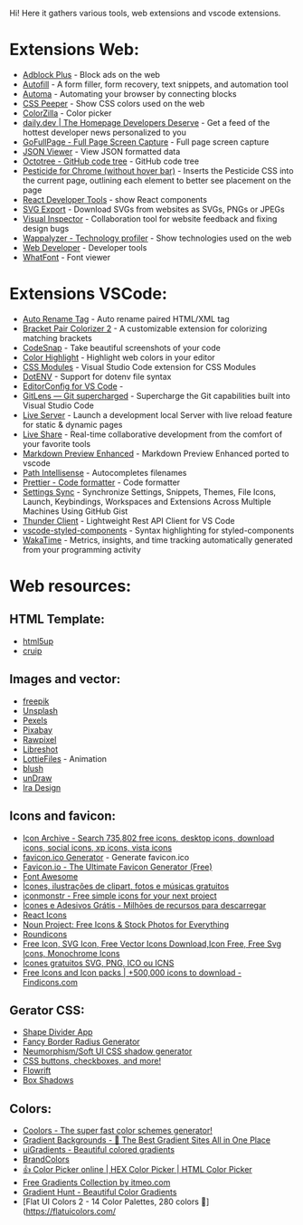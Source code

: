 Hi! Here it gathers various tools, web extensions and vscode extensions.

# Extensions Web:

- [Adblock Plus](https://chrome.google.com/webstore/detail/adblock-plus-free-ad-bloc/cfhdojbkjhnklbpkdaibdccddilifddb) - Block ads on the web
- [Autofill](https://chrome.google.com/webstore/detail/autofill/nlmmgnhgdeffjkdckmikfpnddkbbfkkk) - A form filler, form recovery, text snippets, and automation tool
- [Automa](https://chrome.google.com/webstore/detail/automa/infppggnoaenmfagbfknfkancpbljcca) - Automating your browser by connecting blocks
- [CSS Peeper](https://chrome.google.com/webstore/detail/css-peeper/mbnbehikldjhnfehhnaidhjhoofhpehk) - Show CSS colors used on the web
- [ColorZilla](https://chrome.google.com/webstore/detail/colorzilla/bhlhnicpbhignbdhedgjhgdocnmhomnp) - Color picker
- [daily.dev | The Homepage Developers Deserve](https://chrome.google.com/webstore/detail/dailydev-the-homepage-dev/jlmpjdjjbgclbocgajdjefcidcncaied) - Get a feed of the hottest developer news personalized to you
- [GoFullPage - Full Page Screen Capture](https://chrome.google.com/webstore/detail/gofullpage-full-page-scre/fdpohaocaechififmbbbbbknoalclacl) - Full page screen capture
- [JSON Viewer](https://chrome.google.com/webstore/detail/json-viewer/gbmdgpbipfallnflgajpaliibnhdgobh) - View JSON formatted data
- [Octotree - GitHub code tree](https://chrome.google.com/webstore/detail/octotree-github-code-tree/bkhaagjahfmjljalopjnoealnfndnagc) - GitHub code tree
- [Pesticide for Chrome (without hover bar)](https://chrome.google.com/webstore/detail/pesticide-for-chrome-with/neonnmencpneifkhlmhmfhfiklgjmloi) - Inserts the Pesticide CSS into the current page, outlining each element to better see placement on the page
- [React Developer Tools](https://chrome.google.com/webstore/detail/react-developer-tools/fmkadmapgofadopljbjfkapdkoienihi) - show React components
- [SVG Export](https://chrome.google.com/webstore/detail/svg-export/naeaaedieihlkmdajjefioajbbdbdjgp) - Download SVGs from websites as SVGs, PNGs or JPEGs
- [Visual Inspector](https://chrome.google.com/webstore/detail/visual-inspector/efaejpgmekdkcngpbghnpcmbpbngoclc) - Collaboration tool for website feedback and fixing design bugs
- [Wappalyzer - Technology profiler](https://chrome.google.com/webstore/detail/wappalyzer-technology-pro/gppongmhjkpfnbhagpmjfkannfbllamg) - Show technologies used on the web
- [Web Developer](https://chrome.google.com/webstore/detail/web-developer/bfbameneiokkgbdmiekhjnmfkcnldhhm) - Developer tools
- [WhatFont](https://chrome.google.com/webstore/detail/whatfont/jabopobgcpjmedljpbcaablpmlmfcogm) - Font viewer

# Extensions VSCode:

- [Auto Rename Tag](https://marketplace.visualstudio.com/items?itemName=formulahendry.auto-rename-tag) - Auto rename paired HTML/XML tag
- [Bracket Pair Colorizer 2](https://marketplace.visualstudio.com/items?itemName=CoenraadS.bracket-pair-colorizer-2) - A customizable extension for colorizing matching brackets
- [CodeSnap](https://marketplace.visualstudio.com/items?itemName=adpyke.codesnap) - Take beautiful screenshots of your code
- [Color Highlight](https://marketplace.visualstudio.com/items?itemName=naumovs.color-highlight) - Highlight web colors in your editor
- [CSS Modules](https://marketplace.visualstudio.com/items?itemName=clinyong.vscode-css-modules) - Visual Studio Code extension for CSS Modules
- [DotENV](https://marketplace.visualstudio.com/items?itemName=mikestead.dotenv) - Support for dotenv file syntax
- [EditorConfig for VS Code](https://marketplace.visualstudio.com/items?itemName=EditorConfig.EditorConfig) -
- [GitLens — Git supercharged](https://marketplace.visualstudio.com/items?itemName=eamodio.gitlens) - Supercharge the Git capabilities built into Visual Studio Code
- [Live Server](https://marketplace.visualstudio.com/items?itemName=ritwickdey.LiveServer) - Launch a development local Server with live reload feature for static & dynamic pages
- [Live Share](https://marketplace.visualstudio.com/items?itemName=MS-vsliveshare.vsliveshare) - Real-time collaborative development from the comfort of your favorite tools
- [Markdown Preview Enhanced](https://marketplace.visualstudio.com/items?itemName=shd101wyy.markdown-preview-enhanced) - Markdown Preview Enhanced ported to vscode
- [Path Intellisense](https://marketplace.visualstudio.com/items?itemName=christian-kohler.path-intellisense) - Autocompletes filenames
- [Prettier - Code formatter](https://marketplace.visualstudio.com/items?itemName=esbenp.prettier-vscode) - Code formatter
- [Settings Sync](https://marketplace.visualstudio.com/items?itemName=Shan.code-settings-sync) - Synchronize Settings, Snippets, Themes, File Icons, Launch, Keybindings, Workspaces and Extensions Across Multiple Machines Using GitHub Gist
- [Thunder Client](https://marketplace.visualstudio.com/items?itemName=rangav.vscode-thunder-client) - Lightweight Rest API Client for VS Code
- [vscode-styled-components](https://marketplace.visualstudio.com/items?itemName=mf.vscode-styled-components) - Syntax highlighting for styled-components
- [WakaTime](https://marketplace.visualstudio.com/items?itemName=WakaTime.vscode-wakatime) - Metrics, insights, and time tracking automatically generated from your programming activity

# Web resources:

## HTML Template:

- [html5up](https://html5up.net/)
- [cruip](https://cruip.com/)

## Images and vector:

- [freepik](https://www.freepik.com/)
- [Unsplash](https://unsplash.com/)
- [Pexels](https://www.pexels.com/)
- [Pixabay](https://pixabay.com/)
- [Rawpixel](https://rawpixel.com/)
- [Libreshot](https://libreshot.com/)
- [LottieFiles](https://lottiefiles.com/) - Animation
- [blush](https://blush.design/)
- [unDraw](https://undraw.co/)
- [Ira Design](https://iradesign.io/)

## Icons and favicon:

- [Icon Archive - Search 735,802 free icons, desktop icons, download icons, social icons, xp icons, vista icons](https://iconarchive.com/)
- [favicon.ico Generator](https://www.favicon.cc/) - Generate favicon.ico
- [Favicon.io - The Ultimate Favicon Generator (Free)](https://favicon.io/)
- [Font Awesome](https://fontawesome.com/)
- [Ícones, ilustrações de clipart, fotos e músicas gratuitos](https://icons8.com.br/)
- [iconmonstr - Free simple icons for your next project](https://iconmonstr.com/)
- [Ícones e Adesivos Grátis - Milhões de recursos para descarregar](https://www.flaticon.com/br/)
- [React Icons](https://react-icons.github.io/react-icons)
- [Noun Project: Free Icons & Stock Photos for Everything](https://thenounproject.com/)
- [Roundicons](https://roundicons.com/vector-free-icons/)
- [Free Icon, SVG Icon, Free Vector Icons Download,Icon Free, Free Svg Icons, Monochrome Icons](https://freeicons.io/)
- [Ícones gratuitos SVG, PNG, ICO ou ICNS](https://icon-icons.com/pt/)
- [Free Icons and Icon packs | +500,000 icons to download - Findicons.com](https://findicons.com/)

## Gerator CSS:

- [Shape Divider App](https://www.shapedivider.app/)
- [Fancy Border Radius Generator](https://9elements.github.io/fancy-border-radius/)
- [Neumorphism/Soft UI CSS shadow generator](https://neumorphism.io/#e0e0e0)
- [CSS buttons, checkboxes, and more!](https://cssbuttons.io/)
- [Flowrift](https://flowrift.com/c/banner)
- [Box Shadows](https://box-shadow.dev/)

## Colors:

- [Coolors - The super fast color schemes generator!](https://coolors.co/)
- [Gradient Backgrounds - 🌈 The Best Gradient Sites All in One Place](https://ssgradient.io/gradient-backgrounds/)
- [uiGradients - Beautiful colored gradients](https://uigradients.com/#Telegram)
- [BrandColors](https://brandcolors.net/)
- [👍 Color Picker online | HEX Color Picker | HTML Color Picker](https://magecolorpicker.com/)
- [Free Gradients Collection by itmeo.com](https://webgradients.com/)
- [Gradient Hunt - Beautiful Color Gradients](https://gradienthunt.com/)
- [Flat UI Colors 2 - 14 Color Palettes, 280 colors 🎨](https://flatuicolors.com/